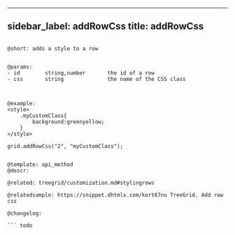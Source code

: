 
---
sidebar_label: addRowCss
title: addRowCss
---          

``` todo

@short: adds a style to a row


@params:
- id 		string,number 		the id of a row
- css 		string 				the name of the CSS class



@example:
<style>
    .myCustomClass{
        background:greenyellow;
    }
</style>
 
grid.addRowCss("2", "myCustomClass");


@template: api_method
@descr:

@related: treegrid/customization.md#stylingrows

@relatedsample: https://snippet.dhtmlx.com/kort67nu	TreeGrid. Add row css

@changelog:

``` todo

